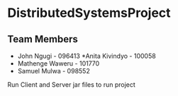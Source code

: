 # DistributedSystemsProject

## Team Members

* John Ngugi - 096413 
*Anita Kivindyo - 100058 
* Mathenge Waweru - 101770 
* Samuel Mulwa - 098552

Run Client and Server jar files to run project
